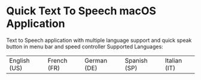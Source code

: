# Quick Text To Speech macOS Application
Text to Speech application with multiple language support and quick speak button in menu bar and speed controller
Supported Languages:
<table>
<td>English (US)
<td>French (FR)
<td>German (DE)
<td>Spanish (SP)
<td>Italian (IT)

